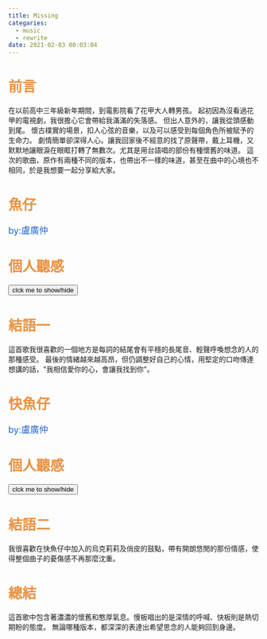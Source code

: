 ```yaml
---
title: Missing
categaries:
  - music
  - rewrite
date: 2021-02-03 00:03:04
---
```


# <div style="color: rgb(233, 146, 66);">前言</div>
在以前高中三年級新年期間，到電影院看了花甲大人轉男孩。
起初因為沒看過花甲的電視劇，我很擔心它會帶給我滿滿的失落感。
但出人意外的，讓我從頭感動到尾。
懷古樸實的場景，扣人心弦的音樂，以及可以感受到每個角色所被賦予的生命力。
劇情簡單卻深得人心。讓我回家後不經意的找了原聲帶，戴上耳機，又默默地讓眼淚在眼眶打轉了無數次。尤其是用台語唱的部份有種懷舊的味道。
這次的歌曲，原作有兩種不同的版本，也帶出不一樣的味道，甚至在曲中的心境也不相同，於是我想要一起分享給大家。

<!-- more -->

<script src="/js/insertBtn.js"></script>
# <div style="color: rgb(233, 147, 66);">魚仔</div>
<div style="font-size:large;color: rgb(35, 100, 210);">by:盧廣仲</div>
<div class="playerBlock">
<div id="player1" class="player"></div>
</div>

# <div style="color: rgb(233, 146, 66);">個人聽感</div>

<button onclick="inverseDisplay(&quot;btnGroup1&quot;)" class="inverseBtn">clck me to show/hide</button>

<div id="btnGroup1" class="animate__animated animate__fadeIn"></div>

<script>
  var btnList1=[
    {text:"0:00~0:23<br/>這邊的吉他聲表現出一種音若斷不斷的感覺，有種雖然好像在彈著吉他，心思卻不在上面。",start:0,end:23},
    {text:"0:23~0:45<br/>\"去學校的路很久沒走。\"<br/>看來曲中的主角（非影集裡）在畢業後已經過了一段時間，開始在社會上打拼努力。<br/>他所有的努力都是為了一位重要的人，但因為這個人不在身邊而感覺心中缺一角。",start:23,end:45},
    {text:"0:45~1:07<br/>\"想像著生活風平浪靜\"<br/>表示生活並不是如主角想的如此順遂，也可能正是因為如此，所愛的人才沒有在身邊。<br/>\"你在的世界 會不會很靠近水星\"<br/>表示主角對這個人所在的地方並不清楚，只能沒來由的推測。<br/>",start:45,end:67},
    {text:"1:07~1:31<br/>\"游來游去\" 跟\"想來想去\" 的台語音調相當類似。可能在看著魚游來游去的同時，主角也聯想到了這個關聯。這邊更是明確唱出了他努力的目標是為了什麼。",start:67,end:91},
    {text:"1:31~2:02<br/>\"花在風中搖來搖去\"這邊我覺得是想表達另一個她在外生活著，沒有人陪伴保護、顯得柔弱的感覺。男主也因為擔心她過的如何而徹夜難眠。<br/>\"希望月光可以帶你回來我身邊\"<br/>期望有個機會，可以讓男主在和他思念的人重逢。",start:91,end:122},
    {text:"2:02~2:44<br/>\"魚\"在水中生存就必須依賴\"氧氣\"，可見她對男主顯得多麼重要。<br/>\"不想要一個人承受\"<br/>猜測這邊包含了男主不希望她獨自承受負擔，一方面有男主在怎麼堅強，也不能抵檔思念不斷襲來。\"卻只能等候\"道出了滿滿的無奈。\"只能\"這兩個字用了一點哭腔，心中的提防已有點抵擋不住。",start:122,end:164},
    {text:"2:57~3:07<br/>\"這幾年我的打拼跟認真 都是因為你\"<br/>在這裡，最後尾音的唱法往上拉高，有種哭到發不出聲的表達。",start:177,end:187},
    {text:"3:31~3:33<br/>連續的\"喔\"，男主已經痛徹心扉，沒有什麼語句能表達他的心情。",start:211,end:213},
    {text:"3:48~3:54<br/>\"不知道你在哪裡\"<br/>男主苦苦尋著她的蹤跡，每次卻總是得不到結果。",start:228,end:234},
    {text:"4:19~4:40<br/>\"我相信愛你的心，會讓我找到你\"<br/>無論過程再怎麼困難，男主不會放棄，因為這是他認為最重要的人。",start:259,end:280}
  ];
  buildBtnGroup(btnList1,1);
</script>


# <div style="color: rgb(233, 146, 66);">結語一</div>
這首歌我很喜歡的一個地方是每詞的結尾會有平穩的長尾音、輕聲呼喚想念的人的那種感受。
最後的情緒越來越高昂，但仍調整好自己的心情，用堅定的口吻傳達想講的話，\"我相信愛你的心，會讓我找到你\"。

# <div style="color: rgb(233, 147, 66);">快魚仔</div>
<div style="font-size:large;color: rgb(35, 100, 210);">by:盧廣仲</div>
<div class="playerBlock">
<div id="player2" class="player"></div>
</div>

# <div style="color: rgb(233, 146, 66);">個人聽感</div>

<button onclick="inverseDisplay(&quot;btnGroup2&quot;)" class="inverseBtn">clck me to show/hide</button>

<div id="btnGroup2" class="animate__animated animate__fadeIn"></div>

<script>
  var btnList2=[
    {text:"0:10~0:28<br/>已經畢業有一段時間了，也在職場上調適的不錯，男主過的還算開心，不過總是感覺缺了點什麼。",start:10,end:28},
    {text:"0:29~0:45<br/>\"想像著生活風平浪靜。\"<br/>然後接著後面突然想起，表示在男主認為的生活裡，雖然現在很好，但有她才是平穩安定的。",start:29,end:45},
    {text:"0:45~1:04<br/>這邊我給出的解釋仍然相同，不過我覺得這一首歌中的男主心態是相當樂觀的，有一種我想妳了，很想讓你看看我過的怎樣。",start:45,end:64},
    {text:"1:30~1:46<br/>\"魚\" 跟\"氧氣\" 我認為是在形容膩在一起，密不可分。<br/>\"未來多美好 不想要一個人承受\"<br/>男主認為固然這樣的生活下去也是不錯的，但他依舊希望重要的人在身旁。",start:90,end:106},
    {text:"1:46~2:03<br/>可惜再怎麼想她，也是徒勞，只能等待時機。我很喜歡每句話開頭的短促鼓聲節奏，那種情緒釋放、傾瀉而出的感受。接著是平穩清楚的說出內心真正的想法。",start:106,end:123},
    {text:"2:55~3:00<br/>\"不知道你哪裡\"<br/>唱法與慢板升高後定音持平不同，音高是持續往上走。有種帶著愉悅的心情想著:\"恩，不知道她現在在哪裡做些什麼\"。",start:175,end:180},
    {text:"3:06~3:10<br/>唱這句\"想來想去。\" 把背景瞬間收掉，特別強調獨白，也增添一貫維持曲子的俏皮性。",start:186,end:190},
    {text:"3:19~3:53<br/>\"我相信愛你的心會讓我找到你\"<br/>一直重複不斷的\"找到你\"讓人覺得有肯定的語氣，保持開朗的心，樂觀地期待未來的相遇。",start:199,end:233}
  ];
  buildBtnGroup(btnList2,2);
</script>


# <div style="color: rgb(233, 146, 66);">結語二</div>
我很喜歡在快魚仔中加入的烏克莉莉及俏皮的鼓點，帶有開朗悠閒的那份情感，使得整個曲子的憂傷感不再那麼沈重。

# <div style="color: rgb(233, 146, 66);">總結</div>
這首歌中包含著濃濃的懷舊和憨厚氣息。慢板唱出的是深情的呼喊、快板則是熱切期盼的態度。
無論哪種版本，都深深的表達出希望思念的人能夠回到身邊。

<script>var plist=["ybfWYpYhTQQ","FG0JZp9LX9g"];</script>
<script src="/js/player.js"></script>